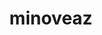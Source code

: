 ---
title: minoveaz
github: https://github.com/minoveaz
mode: light
transition: 1s
score: 85.6
archetype:
- Stats and Metrics
---
